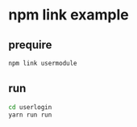 # npm link example

## prequire

```bash
npm link usermodule
```

## run

```bash
cd userlogin
yarn run run
```